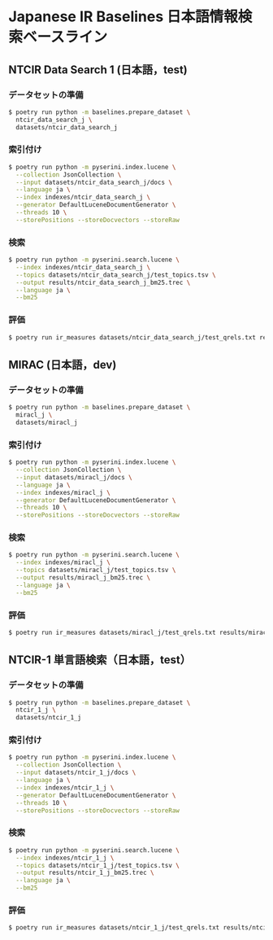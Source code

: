 # Japanese IR Baselines 日本語情報検索ベースライン

## NTCIR Data Search 1 (日本語，test)

### データセットの準備

```bash
$ poetry run python -m baselines.prepare_dataset \
  ntcir_data_search_j \
  datasets/ntcir_data_search_j
```

### 索引付け

```bash
$ poetry run python -m pyserini.index.lucene \
  --collection JsonCollection \
  --input datasets/ntcir_data_search_j/docs \
  --language ja \
  --index indexes/ntcir_data_search_j \
  --generator DefaultLuceneDocumentGenerator \
  --threads 10 \
  --storePositions --storeDocvectors --storeRaw
```

### 検索

```bash
$ poetry run python -m pyserini.search.lucene \
  --index indexes/ntcir_data_search_j \
  --topics datasets/ntcir_data_search_j/test_topics.tsv \
  --output results/ntcir_data_search_j_bm25.trec \
  --language ja \
  --bm25
```

### 評価

```bash
$ poetry run ir_measures datasets/ntcir_data_search_j/test_qrels.txt results/ntcir_data_search_j_bm25.trec nDCG@10
```

## MIRAC (日本語，dev)

### データセットの準備

```bash
$ poetry run python -m baselines.prepare_dataset \
  miracl_j \
  datasets/miracl_j
```

### 索引付け

```bash
$ poetry run python -m pyserini.index.lucene \
  --collection JsonCollection \
  --input datasets/miracl_j/docs \
  --language ja \
  --index indexes/miracl_j \
  --generator DefaultLuceneDocumentGenerator \
  --threads 10 \
  --storePositions --storeDocvectors --storeRaw
```

### 検索

```bash
$ poetry run python -m pyserini.search.lucene \
  --index indexes/miracl_j \
  --topics datasets/miracl_j/test_topics.tsv \
  --output results/miracl_j_bm25.trec \
  --language ja \
  --bm25
```

### 評価

```bash
$ poetry run ir_measures datasets/miracl_j/test_qrels.txt results/miracl_j_bm25.trec nDCG@10
```

## NTCIR-1 単言語検索（日本語，test）

### データセットの準備

```bash
$ poetry run python -m baselines.prepare_dataset \
  ntcir_1_j \
  datasets/ntcir_1_j
```

### 索引付け

```bash
$ poetry run python -m pyserini.index.lucene \
  --collection JsonCollection \
  --input datasets/ntcir_1_j/docs \
  --language ja \
  --index indexes/ntcir_1_j \
  --generator DefaultLuceneDocumentGenerator \
  --threads 10 \
  --storePositions --storeDocvectors --storeRaw
```

### 検索

```bash
$ poetry run python -m pyserini.search.lucene \
  --index indexes/ntcir_1_j \
  --topics datasets/ntcir_1_j/test_topics.tsv \
  --output results/ntcir_1_j_bm25.trec \
  --language ja \
  --bm25
```

### 評価

```bash
$ poetry run ir_measures datasets/ntcir_1_j/test_qrels.txt results/ntcir_1_j_bm25.trec nDCG@10
```
